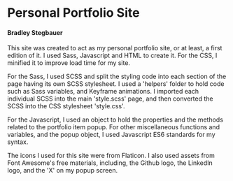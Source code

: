 # Personal Portfolio Site

#### Bradley Stegbauer

This site was created to act as my personal portfolio site, or at least, a first edition of it. I used Sass, Javascript and HTML to create it. For the CSS, I minified it to improve load time for my site.

For the Sass, I used SCSS and split the styling code into each section of the page having its own SCSS stylesheet. I used a 'helpers' folder to hold code such as Sass variables, and Keyframe animations. I imported each individual SCSS into the main 'style.scss' page, and then converted the SCSS into the CSS stylesheet 'style.css'.

For the Javascript, I used an object to hold the properties and the methods related to the portfolio item popup. For other miscellaneous functions and variables, and the popup object, I used Javascript ES6 standards for my syntax.

The icons I used for this site were from Flaticon. I also used assets from Font Awesome's free materials, including, the Github logo, the LinkedIn logo, and the 'X' on my popup screen.
